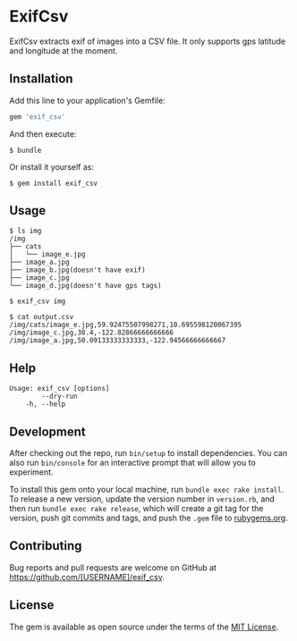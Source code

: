 # ExifCsv

ExifCsv extracts exif of images into a CSV file.
It only supports gps latitude and longitude at the moment.

## Installation

Add this line to your application's Gemfile:

```ruby
gem 'exif_csv'
```

And then execute:

    $ bundle

Or install it yourself as:

    $ gem install exif_csv

## Usage

```
$ ls img
/img
├── cats
│   └── image_e.jpg
├── image_a.jpg
├── image_b.jpg(doesn't have exif)
├── image_c.jpg
└── image_d.jpg(doesn't have gps tags)

$ exif_csv img

$ cat output.csv
/img/cats/image_e.jpg,59.92475507998271,10.695598120067395
/img/image_c.jpg,38.4,-122.82866666666666
/img/image_a.jpg,50.09133333333333,-122.94566666666667
```

## Help

```
Usage: exif_csv [options]
        --dry-run
    -h, --help
```

## Development

After checking out the repo, run `bin/setup` to install dependencies. You can also run `bin/console` for an interactive prompt that will allow you to experiment.

To install this gem onto your local machine, run `bundle exec rake install`. To release a new version, update the version number in `version.rb`, and then run `bundle exec rake release`, which will create a git tag for the version, push git commits and tags, and push the `.gem` file to [rubygems.org](https://rubygems.org).

## Contributing

Bug reports and pull requests are welcome on GitHub at https://github.com/[USERNAME]/exif_csv.

## License

The gem is available as open source under the terms of the [MIT License](https://opensource.org/licenses/MIT).
